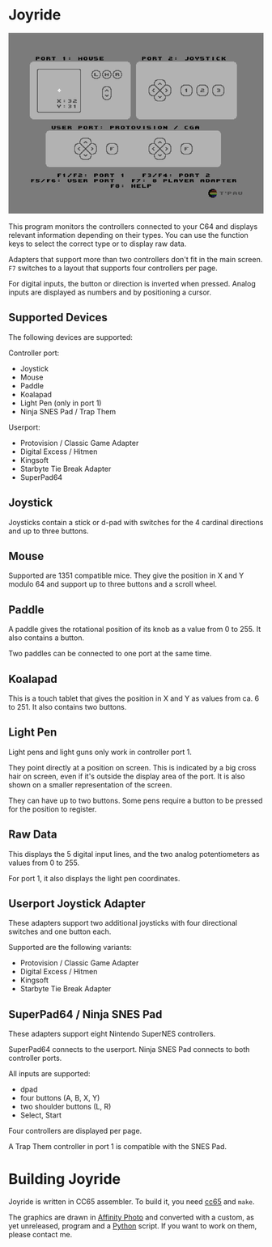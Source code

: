 # Joyride

![Screenshot](screenshot.png)

This program monitors the controllers connected to your C64 and displays relevant information depending on their types. You can use the function keys to select the correct type or to display raw data.

Adapters that support more than two controllers don't fit in the main screen. `F7` switches to a layout that supports four controllers per page.

For digital inputs, the button or direction is inverted when pressed. Analog inputs are displayed as numbers and by positioning a cursor.


## Supported Devices

The following devices are supported:

Controller port:

- Joystick
- Mouse
- Paddle
- Koalapad
- Light Pen (only in port 1)
- Ninja SNES Pad / Trap Them

Userport:

- Protovision / Classic Game Adapter
- Digital Excess / Hitmen
- Kingsoft
- Starbyte Tie Break Adapter
- SuperPad64


## Joystick

Joysticks contain a stick or d-pad with switches for the 4 cardinal directions and up to three buttons.


## Mouse

Supported are 1351 compatible mice. They give the position in X and Y modulo 64 and support up to three buttons and a scroll wheel.


## Paddle

A paddle gives the rotational position of its knob as a value from 0 to 255. It also contains a button.

Two paddles can be connected to one port at the same time.


## Koalapad

This is a touch tablet that gives the position in X and Y as values from ca. 6 to 251. It also contains two buttons.


## Light Pen

Light pens and light guns only work in controller port 1.

They point directly at a position on screen. This is indicated by a big cross hair on screen, even if it's outside the display area of the port. It is also shown on a smaller representation of the screen.

They can have up to two buttons. Some pens require a button to be pressed for the position to register.


## Raw Data

This displays the 5 digital input lines, and the two analog potentiometers as values from 0 to 255.

For port 1, it also displays the light pen coordinates.


## Userport Joystick Adapter

These adapters support two additional joysticks with four directional switches and one button each.

Supported are the following variants:

- Protovision / Classic Game Adapter
- Digital Excess / Hitmen
- Kingsoft
- Starbyte Tie Break Adapter


## SuperPad64 / Ninja SNES Pad

These adapters support eight Nintendo SuperNES controllers.

SuperPad64 connects to the userport. Ninja SNES Pad connects to both controller ports.

All inputs are supported:

- dpad
- four buttons (A, B, X, Y)
- two shoulder buttons (L, R)
- Select, Start

Four controllers are displayed per page.

A Trap Them controller in port 1 is compatible with the SNES Pad.


# Building Joyride

Joyride is written in CC65 assembler. To build it, you need [cc65](https://cc65.github.io) and `make`.

The graphics are drawn in [Affinity Photo](https://affinity.serif.com/en-gb/photo/) and converted with a custom, as yet unreleased, program and a [Python](https://www.python.org/) script. If you want to work on them, please contact me.

